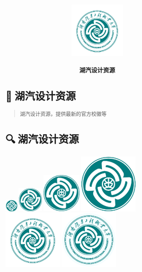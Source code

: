 <!-- Start of Selection -->
<div name="readme-top"></div>

<!-- Logo -->
<div align="center">
  <img src="./png/校徽.png" alt="logo" width="140"  height="auto" />
  <br/>

<h3><b>湖汽设计资源</b></h3>
</div>

<!-- 项目描述 -->

# 📖 湖汽设计资源 <a name="about-project"></a>

> 湖汽设计资源，提供最新的官方校徽等

# 🔍 湖汽设计资源 <a name="preview"></a>


<img src="./png/图标 32x32.png" alt="logo" width="32"  height="auto" />
<img src="./png/图标 64x64.png" alt="logo" width="64"  height="auto" />
<img src="./png/图标 128x128.png" alt="logo" width="100"  height="auto" />
<img src="./png/图标 512x512.png" alt="logo" width="150"  height="auto" />
<img src="./png/校徽.png" alt="logo" width="150"  height="auto" />
<img src="./png/校徽 实底.png" alt="logo" width="150"  height="auto" />